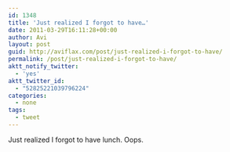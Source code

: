 ```yaml
---
id: 1348
title: 'Just realized I forgot to have…'
date: 2011-03-29T16:11:28+00:00
author: Avi
layout: post
guid: http://aviflax.com/post/just-realized-i-forgot-to-have/
permalink: /post/just-realized-i-forgot-to-have/
aktt_notify_twitter:
  - 'yes'
aktt_twitter_id:
  - "52825221039796224"
categories:
  - none
tags:
  - tweet
---
```

Just realized I forgot to have lunch. Oops.